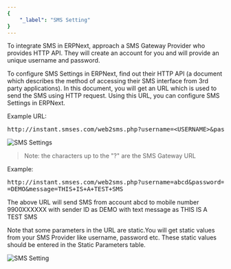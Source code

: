 ```yaml
---
{
	"_label": "SMS Setting"
}
---
```

To integrate SMS in ERPNext, approach a SMS Gateway Provider who provides HTTP API. They will create an account for you and will provide an unique username and password.

To configure SMS Settings in ERPNext, find out their HTTP API (a document which describes the method of accessing their SMS interface from 3rd party applications). In this document, you will get an URL which is used to send the SMS using HTTP request. Using this URL, you can configure SMS Settings in ERPNext.

Example URL: <br>
<pre>http://instant.smses.com/web2sms.php?username=&lt;USERNAME>&password=&lt;PASSWORD>&to=&lt;MOBILENUMBER>&sender=&lt;SENDERID>&message=&lt;MESSAGE>
</pre>

![SMS Settings](img/sms-settings2.jpg)




> Note: the characters up to the "?" are the SMS Gateway URL

Example:
<pre>http://instant.smses.com/web2sms.php?username=abcd&password=abcd&to=9900XXXXXX&sender
=DEMO&message=THIS+IS+A+TEST+SMS</pre>

The above URL will send SMS from account abcd to mobile number 9900XXXXXX with sender ID as DEMO with text message as THIS IS A TEST SMS

Note that some parameters in the URL are static.You will get static values from your SMS Provider like username, password etc. These static values should be entered in the Static Parameters table.

![SMS Setting](img/sms-settings1.png)


